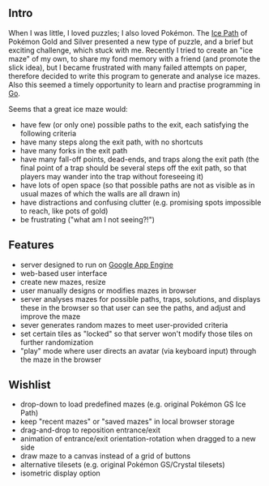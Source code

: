 Intro
-----

When I was little, I loved puzzles; I also loved Pokémon. The [Ice Path](http://bulbapedia.bulbagarden.net/wiki/Ice_Path) of Pokémon Gold and Silver presented a new type of puzzle, and a brief but exciting challenge, which stuck with me. Recently I tried to create an "ice maze" of my own, to share my fond memory with a friend (and promote the slick idea), but I became frustrated with many failed attempts on paper, therefore decided to write this program to generate and analyse ice mazes. Also this seemed a timely opportunity to learn and practise programming in [Go](http://golang.org/).

Seems that a great ice maze would:

* have few (or only one) possible paths to the exit, each satisfying the following criteria
* have many steps along the exit path, with no shortcuts
* have many forks in the exit path
* have many fall-off points, dead-ends, and traps along the exit path (the final point of a trap should be several steps off the exit path, so that players may wander into the trap without foreseeing it)
* have lots of open space (so that possible paths are not as visible as in usual mazes of which the walls are all drawn in)
* have distractions and confusing clutter (e.g. promising spots impossible to reach, like pots of gold)
* be frustrating ("what am I not seeing?!")

Features
--------

* server designed to run on [Google App Engine](https://developers.google.com/appengine/)
* web-based user interface
* create new mazes, resize
* user manually designs or modifies mazes in browser
* server analyses mazes for possible paths, traps, solutions, and displays these in the browser so that user can see the paths, and adjust and improve the maze
* sever generates random mazes to meet user-provided criteria
* set certain tiles as "locked" so that server won't modify those tiles on further randomization
* "play" mode where user directs an avatar (via keyboard input) through the maze in the browser

Wishlist
--------

* drop-down to load predefined mazes (e.g. original Pokémon GS Ice Path)
* keep "recent mazes" or "saved mazes" in local browser storage
* drag-and-drop to reposition entrance/exit
* animation of entrance/exit orientation-rotation when dragged to a new side
* draw maze to a canvas instead of a grid of buttons
* alternative tilesets (e.g. original Pokémon GS/Crystal tilesets)
* isometric display option
